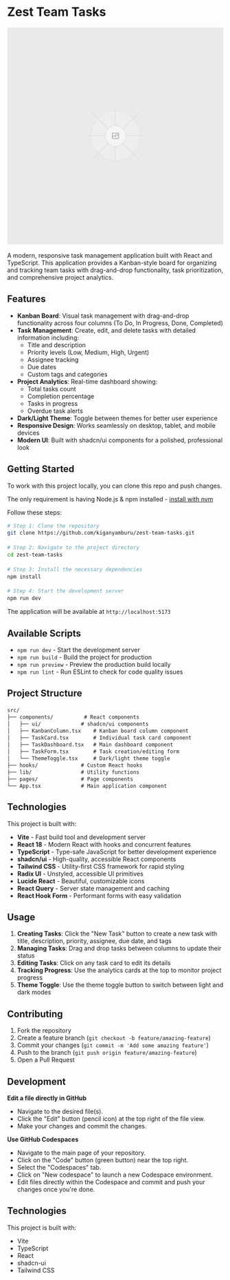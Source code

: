 # Zest Team Tasks

<p align="center">
  <img src="public/placeholder.svg" alt="Zest Team Tasks Screenshot" width="600" />
</p>

A modern, responsive task management application built with React and TypeScript. This application provides a Kanban-style board for organizing and tracking team tasks with drag-and-drop functionality, task prioritization, and comprehensive project analytics.

## Features

- **Kanban Board**: Visual task management with drag-and-drop functionality across four columns (To Do, In Progress, Done, Completed)
- **Task Management**: Create, edit, and delete tasks with detailed information including:
  - Title and description
  - Priority levels (Low, Medium, High, Urgent)
  - Assignee tracking
  - Due dates
  - Custom tags and categories
- **Project Analytics**: Real-time dashboard showing:
  - Total tasks count
  - Completion percentage
  - Tasks in progress
  - Overdue task alerts
- **Dark/Light Theme**: Toggle between themes for better user experience
- **Responsive Design**: Works seamlessly on desktop, tablet, and mobile devices
- **Modern UI**: Built with shadcn/ui components for a polished, professional look

## Getting Started

To work with this project locally, you can clone this repo and push changes.

The only requirement is having Node.js & npm installed - [install with nvm](https://github.com/nvm-sh/nvm#installing-and-updating)

Follow these steps:

```sh
# Step 1: Clone the repository
git clone https://github.com/kiganyamburu/zest-team-tasks.git

# Step 2: Navigate to the project directory
cd zest-team-tasks

# Step 3: Install the necessary dependencies
npm install

# Step 4: Start the development server
npm run dev
```

The application will be available at `http://localhost:5173`

## Available Scripts

- `npm run dev` - Start the development server
- `npm run build` - Build the project for production
- `npm run preview` - Preview the production build locally
- `npm run lint` - Run ESLint to check for code quality issues

## Project Structure

```
src/
├── components/          # React components
│   ├── ui/             # shadcn/ui components
│   ├── KanbanColumn.tsx    # Kanban board column component
│   ├── TaskCard.tsx        # Individual task card component
│   ├── TaskDashboard.tsx   # Main dashboard component
│   ├── TaskForm.tsx        # Task creation/editing form
│   └── ThemeToggle.tsx     # Dark/light theme toggle
├── hooks/              # Custom React hooks
├── lib/                # Utility functions
├── pages/              # Page components
└── App.tsx             # Main application component
```

## Technologies

This project is built with:

- **Vite** - Fast build tool and development server
- **React 18** - Modern React with hooks and concurrent features
- **TypeScript** - Type-safe JavaScript for better development experience
- **shadcn/ui** - High-quality, accessible React components
- **Tailwind CSS** - Utility-first CSS framework for rapid styling
- **Radix UI** - Unstyled, accessible UI primitives
- **Lucide React** - Beautiful, customizable icons
- **React Query** - Server state management and caching
- **React Hook Form** - Performant forms with easy validation

## Usage

1. **Creating Tasks**: Click the "New Task" button to create a new task with title, description, priority, assignee, due date, and tags
2. **Managing Tasks**: Drag and drop tasks between columns to update their status
3. **Editing Tasks**: Click on any task card to edit its details
4. **Tracking Progress**: Use the analytics cards at the top to monitor project progress
5. **Theme Toggle**: Use the theme toggle button to switch between light and dark modes

## Contributing

1. Fork the repository
2. Create a feature branch (`git checkout -b feature/amazing-feature`)
3. Commit your changes (`git commit -m 'Add some amazing feature'`)
4. Push to the branch (`git push origin feature/amazing-feature`)
5. Open a Pull Request

## Development

**Edit a file directly in GitHub**

- Navigate to the desired file(s).
- Click the "Edit" button (pencil icon) at the top right of the file view.
- Make your changes and commit the changes.

**Use GitHub Codespaces**

- Navigate to the main page of your repository.
- Click on the "Code" button (green button) near the top right.
- Select the "Codespaces" tab.
- Click on "New codespace" to launch a new Codespace environment.
- Edit files directly within the Codespace and commit and push your changes once you're done.

## Technologies

This project is built with:

- Vite
- TypeScript
- React
- shadcn-ui
- Tailwind CSS
